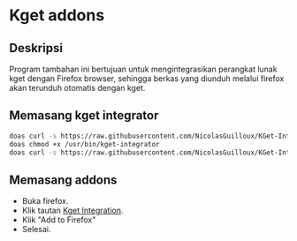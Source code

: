 # Kget addons

## Deskripsi

Program tambahan ini bertujuan untuk mengintegrasikan perangkat lunak kget dengan Firefox browser, sehingga berkas yang diunduh melalui firefox akan terunduh otomatis dengan kget.

## Memasang kget integrator

```bash
doas curl -s https://raw.githubusercontent.com/NicolasGuilloux/KGet-Integrator/master/kget-integrator -o /usr/bin/kget-integrator
doas chmod +x /usr/bin/kget-integrator
doas curl -s https://raw.githubusercontent.com/NicolasGuilloux/KGet-Integrator/master/Conf/com.kgetdm.firefox.json -o /usr/lib/mozilla/native-messaging-hosts/com.kgetdm.firefox.json
```

## Memasang addons

* Buka firefox.
* Klik tautan [Kget Integration](https://addons.mozilla.org/en-US/firefox/addon/kget-integration/).
* Klik "Add to Firefox"
* Selesai.
